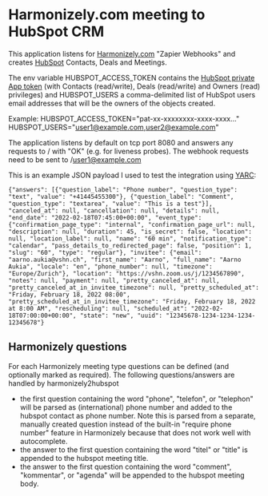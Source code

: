 # Harmonizely.com meeting to HubSpot CRM

This application listens for [Harmonizely.com](https://harmonizely.com/?fpr=aarno62) "Zapier Webhooks" and creates [HubSpot](https://hubspot.com) Contacts, Deals and Meetings.

The env variable HUBSPOT_ACCESS_TOKEN contains the [HubSpot private App token](https://developers.hubspot.com/docs/api/private-apps) (with Contacts (read/write), Deals (read/write) and Owners (read) privileges) and HUBSPOT_USERS a comma-delimited list of HubSpot users email addresses that will be the owners of the objects created.

Example:
HUBSPOT_ACCESS_TOKEN="pat-xx-xxxxxxxx-xxxx-xxxx..."
HUBSPOT_USERS="user1@example.com,user2@example.com"

The application listens by default on tcp port 8080 and answers any requests to / with "OK" (e.g. for liveness probes). The webhook requests need to be sent to /user1@example.com

This is an example JSON payload I used to test the integration using [YARC](https://chrome.google.com/webstore/detail/yet-another-rest-client/ehafadccdcdedbhcbddihehiodgcddpl?hl=en):

```
{"answers": [{"question_label": "Phone number", "question_type": "text", "value": "+41445455300"}, {"question_label": "Comment", "question_type": "textarea", "value": "This is a test"}], "canceled_at": null, "cancellation": null, "details": null, "end_date": "2022-02-18T07:45:00+00:00", "event_type": {"confirmation_page_type": "internal", "confirmation_page_url": null, "description": null, "duration": 45, "is_secret": false, "location": null, "location_label": null, "name": "60 min", "notification_type": "calendar", "pass_details_to_redirected_page": false, "position": 1, "slug": "60", "type": "regular"}, "invitee": {"email": "aarno.aukia@vshn.ch", "first_name": "Aarno", "full_name": "Aarno Aukia", "locale": "en", "phone_number": null, "timezone": "Europe/Zurich"}, "location": "https://vshn.zoom.us/j/1234567890", "notes": null, "payment": null, "pretty_canceled_at": null, "pretty_canceled_at_in_invitee_timezone": null, "pretty_scheduled_at": "Friday, February 18, 2022 08:00", "pretty_scheduled_at_in_invitee_timezone": "Friday, February 18, 2022 at 8:00 AM", "rescheduling": null, "scheduled_at": "2022-02-18T07:00:00+00:00", "state": "new", "uuid": "12345678-1234-1234-1234-12345678"}
```

## Harmonizely questions

For each Harmonizely meeting type questions can be defined (and optionally marked as required). The following questions/answers are handled by harmonizely2hubspot

* the first question containing the word "phone", "telefon", or "telephon" will be parsed as (international) phone number and added to the hubspot contact as phone number. Note this is parsed from a separate, manually created question instead of the built-in "require phone number" feature in Harmonizely because that does not work well with autocomplete.
* the answer to the first question containing the word "titel" or "title" is appended to the hubspot meeting title.
* the answer to the first question containing the word "comment", "kommentar", or "agenda" will be appended to the hubspot meeting body.
